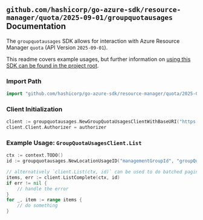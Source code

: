 
## `github.com/hashicorp/go-azure-sdk/resource-manager/quota/2025-09-01/groupquotausages` Documentation

The `groupquotausages` SDK allows for interaction with Azure Resource Manager `quota` (API Version `2025-09-01`).

This readme covers example usages, but further information on [using this SDK can be found in the project root](https://github.com/hashicorp/go-azure-sdk/tree/main/docs).

### Import Path

```go
import "github.com/hashicorp/go-azure-sdk/resource-manager/quota/2025-09-01/groupquotausages"
```


### Client Initialization

```go
client := groupquotausages.NewGroupQuotaUsagesClientWithBaseURI("https://management.azure.com")
client.Client.Authorizer = authorizer
```


### Example Usage: `GroupQuotaUsagesClient.List`

```go
ctx := context.TODO()
id := groupquotausages.NewLocationUsageID("managementGroupId", "groupQuotaName", "resourceProviderName", "locationUsageName")

// alternatively `client.List(ctx, id)` can be used to do batched pagination
items, err := client.ListComplete(ctx, id)
if err != nil {
	// handle the error
}
for _, item := range items {
	// do something
}
```
